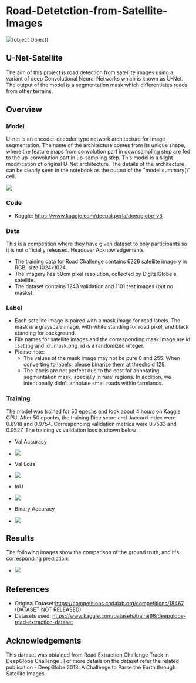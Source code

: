 # Road-Detetction-from-Satellite-Images

![[object Object]](https://socialify.git.ci/Deepak-Perla/Road-Detection-from-Satellite-Images/image?language=1&pattern=Circuit%20Board&theme=Dark)


## U-Net-Satellite

The aim of this project is road detection from satellite images using a variant of deep Convolutional Neural Networks which is known as U-Net. The output of the model is a segmentation mask which differentiates roads from other terrains.
 
 
 ## Overview
 
 ### Model

U-net is an encoder-decoder type network architecture for image segmentation. The name of the architecture comes from its unique shape, where the feature maps from convolution part in downsampling step are fed to the up-convolution part in up-sampling step. 
This model is a slight modification of original U-Net architecture. The details of the architecture can be clearly seen in the notebook as the output of the "model.summary()" cell.

![](https://miro.medium.com/proxy/1*lvXoKMHoPJMKpKK7keZMEA.png)

### Code

- Kaggle: https://www.kaggle.com/deepakperla/deepglobe-v3

### Data

This is a competition where they have given dataset to only participants so it is not officially released. Headover Acknowledgements
- The training data for Road Challenge contains 6226 satellite imagery in RGB, size 1024x1024.
- The imagery has 50cm pixel resolution, collected by DigitalGlobe's satellite.
- The dataset contains 1243 validation and 1101 test images (but no masks).

### Label
- Each satellite image is paired with a mask image for road labels. The mask is a grayscale image, with white standing for road pixel, and black standing for background.
- File names for satellite images and the corresponding mask image are id _sat.jpg and id _mask.png. id is a randomized integer.
- Please note:
  - The values of the mask image may not be pure 0 and 255. When converting to labels, please binarize them at threshold 128.
  - The labels are not perfect due to the cost for annotating segmentation mask, specially in rural regions. In addition, we intentionally didn't annotate small roads within farmlands.

### Training

The model was trained for 50 epochs and took about 4 hours on Kaggle GPU. After 50 epochs, the training Dice score and Jaccard index were 0.8918 and  0.9754. Corresponding validation metrics were 0.7533 and 0.9527.
The training vs validation loss is shown below :

- Val Accuracy
- ![](https://user-images.githubusercontent.com/71626642/170860729-f26a3420-6c7a-4628-b137-27649dc841db.png)

- Val Loss
- ![](https://www.kaggleusercontent.com/kf/94201908/eyJhbGciOiJkaXIiLCJlbmMiOiJBMTI4Q0JDLUhTMjU2In0..1dqipK1gVmJzoGCucYi8pQ.dXhZC4muo9nQ6Csz2SNqvs1VYNKralnnhCujI11qkE5_CSTcnBZD5TlUujbDpkOnaSkrffQZwhaHC3AaiuB-TsN_tgH3GgxYavl-ihxkxSYeJHHJ6xjnXOc4J2fYS7tz3oWvDTquphM2NIzKeVuGbAsrahMd1HU7NthF8wS4LCHviVOge-PjNw-CSEdRC6FOv_kTbK4oHHHQc8jhHJ2_XmFKX_ChowYftMHF4km8_qOOd9Of-YbuEWUujFuIOxoMLtyNX5ql4Y5QcJanqoz7RhcRd5AkPbBN0E9dTaKb1UoWbY_1S6rbieiViwuJEXwiY2-8pUf30-lszLw-OEfRm5yCy2CM3BOEFDeOCDpcqxb7DVKGu2SWbhipjIlIVjyvBub2jLg2P-VkmXqtXjDr7-MXTCBxtgQzIK67se3FTM5afZO5yeOL3peGSNWzCjqR_uEbLpTPJOziN8b6RbFEL9Tqu4TaGSPm3Cv4gVVLwC-eM8xLM4zQ2gM6DX2DPBOZEpqabU9OGevz9F2E6ERtuJtV-EMWFv9SAUJI9jroqWrz3B0L48DjuuHW9C0YI_tv-uKiAnyuf6pQta0P2dzZXrsPbnKmW67XOivi5I0oI3BWhsRGa6kDd2aeWAep7bfcfl5LETr5sRxp4P7aFxEYiw.TtMDupggL4bu-yYAkFYQtg/__results___files/__results___27_0.png)

- IoU
- ![](https://www.kaggleusercontent.com/kf/94201908/eyJhbGciOiJkaXIiLCJlbmMiOiJBMTI4Q0JDLUhTMjU2In0..1dqipK1gVmJzoGCucYi8pQ.dXhZC4muo9nQ6Csz2SNqvs1VYNKralnnhCujI11qkE5_CSTcnBZD5TlUujbDpkOnaSkrffQZwhaHC3AaiuB-TsN_tgH3GgxYavl-ihxkxSYeJHHJ6xjnXOc4J2fYS7tz3oWvDTquphM2NIzKeVuGbAsrahMd1HU7NthF8wS4LCHviVOge-PjNw-CSEdRC6FOv_kTbK4oHHHQc8jhHJ2_XmFKX_ChowYftMHF4km8_qOOd9Of-YbuEWUujFuIOxoMLtyNX5ql4Y5QcJanqoz7RhcRd5AkPbBN0E9dTaKb1UoWbY_1S6rbieiViwuJEXwiY2-8pUf30-lszLw-OEfRm5yCy2CM3BOEFDeOCDpcqxb7DVKGu2SWbhipjIlIVjyvBub2jLg2P-VkmXqtXjDr7-MXTCBxtgQzIK67se3FTM5afZO5yeOL3peGSNWzCjqR_uEbLpTPJOziN8b6RbFEL9Tqu4TaGSPm3Cv4gVVLwC-eM8xLM4zQ2gM6DX2DPBOZEpqabU9OGevz9F2E6ERtuJtV-EMWFv9SAUJI9jroqWrz3B0L48DjuuHW9C0YI_tv-uKiAnyuf6pQta0P2dzZXrsPbnKmW67XOivi5I0oI3BWhsRGa6kDd2aeWAep7bfcfl5LETr5sRxp4P7aFxEYiw.TtMDupggL4bu-yYAkFYQtg/__results___files/__results___28_0.png)
  
- Binary Accuracy
- ![](https://www.kaggleusercontent.com/kf/94201908/eyJhbGciOiJkaXIiLCJlbmMiOiJBMTI4Q0JDLUhTMjU2In0..1dqipK1gVmJzoGCucYi8pQ.dXhZC4muo9nQ6Csz2SNqvs1VYNKralnnhCujI11qkE5_CSTcnBZD5TlUujbDpkOnaSkrffQZwhaHC3AaiuB-TsN_tgH3GgxYavl-ihxkxSYeJHHJ6xjnXOc4J2fYS7tz3oWvDTquphM2NIzKeVuGbAsrahMd1HU7NthF8wS4LCHviVOge-PjNw-CSEdRC6FOv_kTbK4oHHHQc8jhHJ2_XmFKX_ChowYftMHF4km8_qOOd9Of-YbuEWUujFuIOxoMLtyNX5ql4Y5QcJanqoz7RhcRd5AkPbBN0E9dTaKb1UoWbY_1S6rbieiViwuJEXwiY2-8pUf30-lszLw-OEfRm5yCy2CM3BOEFDeOCDpcqxb7DVKGu2SWbhipjIlIVjyvBub2jLg2P-VkmXqtXjDr7-MXTCBxtgQzIK67se3FTM5afZO5yeOL3peGSNWzCjqR_uEbLpTPJOziN8b6RbFEL9Tqu4TaGSPm3Cv4gVVLwC-eM8xLM4zQ2gM6DX2DPBOZEpqabU9OGevz9F2E6ERtuJtV-EMWFv9SAUJI9jroqWrz3B0L48DjuuHW9C0YI_tv-uKiAnyuf6pQta0P2dzZXrsPbnKmW67XOivi5I0oI3BWhsRGa6kDd2aeWAep7bfcfl5LETr5sRxp4P7aFxEYiw.TtMDupggL4bu-yYAkFYQtg/__results___files/__results___29_0.png)


## Results

The following images show the comparison of the ground truth, and it's corresponding prediction:

- ![](https://www.kaggleusercontent.com/kf/94201908/eyJhbGciOiJkaXIiLCJlbmMiOiJBMTI4Q0JDLUhTMjU2In0..1dqipK1gVmJzoGCucYi8pQ.dXhZC4muo9nQ6Csz2SNqvs1VYNKralnnhCujI11qkE5_CSTcnBZD5TlUujbDpkOnaSkrffQZwhaHC3AaiuB-TsN_tgH3GgxYavl-ihxkxSYeJHHJ6xjnXOc4J2fYS7tz3oWvDTquphM2NIzKeVuGbAsrahMd1HU7NthF8wS4LCHviVOge-PjNw-CSEdRC6FOv_kTbK4oHHHQc8jhHJ2_XmFKX_ChowYftMHF4km8_qOOd9Of-YbuEWUujFuIOxoMLtyNX5ql4Y5QcJanqoz7RhcRd5AkPbBN0E9dTaKb1UoWbY_1S6rbieiViwuJEXwiY2-8pUf30-lszLw-OEfRm5yCy2CM3BOEFDeOCDpcqxb7DVKGu2SWbhipjIlIVjyvBub2jLg2P-VkmXqtXjDr7-MXTCBxtgQzIK67se3FTM5afZO5yeOL3peGSNWzCjqR_uEbLpTPJOziN8b6RbFEL9Tqu4TaGSPm3Cv4gVVLwC-eM8xLM4zQ2gM6DX2DPBOZEpqabU9OGevz9F2E6ERtuJtV-EMWFv9SAUJI9jroqWrz3B0L48DjuuHW9C0YI_tv-uKiAnyuf6pQta0P2dzZXrsPbnKmW67XOivi5I0oI3BWhsRGa6kDd2aeWAep7bfcfl5LETr5sRxp4P7aFxEYiw.TtMDupggL4bu-yYAkFYQtg/__results___files/__results___36_0.png)

## References

- Original Dataset:https://competitions.codalab.org/competitions/18467 (DATASET NOT RELEASED)
- Datasets used: https://www.kaggle.com/datasets/balraj98/deepglobe-road-extraction-dataset

## Acknowledgements
This dataset was obtained from Road Extraction Challenge Track in DeepGlobe Challenge . For more details on the dataset refer the related publication - DeepGlobe 2018: A Challenge to Parse the Earth through Satellite Images
